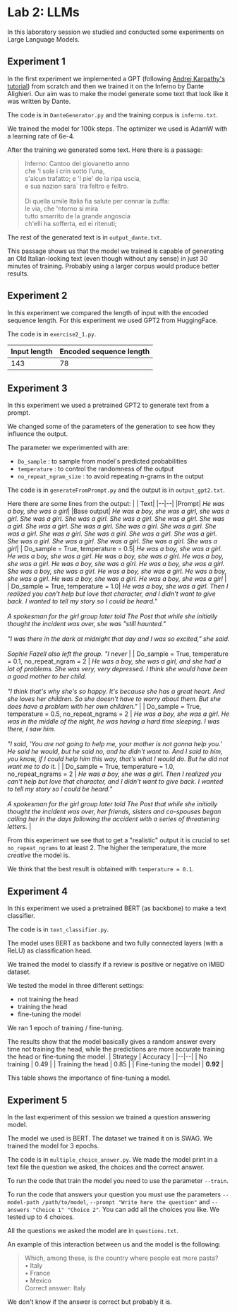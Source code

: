 # Lab 2: LLMs
In this laboratory session we studied and conducted some experiments on Large Language Models.

## Experiment 1
In the first experiment we implemented a GPT (following [Andrej Karpathy's tutorial](https://www.youtube.com/watch?v=kCc8FmEb1nY)) from scratch and then we trained it on the Inferno by Dante Alighieri.
Our aim was to make the model generate some text that look like it was written by Dante.

The code is in `DanteGenerator.py` and the training corpus is `inferno.txt`.

We trained the model for 100k steps.
The optimizer we used is AdamW with a learning rate of 6e-4.

After the training we generated some text. Here there is a passage:
> Inferno: Cantoo del giovanetto anno<br>
  che 'l sole i crin sotto l'una,<br>
  s'alcun trafatto; e 'l pie' de la ripa uscia,<br>
  e sua nazion sara` tra feltro e feltro.<br><br>
  Di quella umile Italia fia salute
  per cennar la zuffa:<br>
  le via, che 'ntorno si mira<br>
  tutto smarrito de la grande angoscia<br>
  ch'elli ha sofferta, ed ei ritenuti;

The rest of the generated text is in `output_dante.txt`.

This passage shows us that the model we trained is capable of generating an Old Italian-looking text (even though without any sense) in just 30 minutes of training. Probably using a larger corpus would produce better results.

## Experiment 2
In this experiment we compared the length of input with the encoded sequence length. For this experiment we used GPT2 from HuggingFace.

The code is in `exercise2_1.py`.

Input length | Encoded sequence length
--|--
143 | 78 

## Experiment 3
In this experiment we used a pretrained GPT2 to generate text from a prompt.

We changed some of the parameters of the generation to see how they influence the output.

The parameter we experimented with are:
- `Do_sample` : to sample from model's predicted probabilities
- `temperature` : to control the randomness of the output
- `no_repeat_ngram_size` : to avoid repeating n-grams in the output

The code is in `generateFromPrompt.py` and the output is in `output_gpt2.txt`.

Here there are some lines from the output:
| | Text|
|--|--|
|Prompt| *He was a boy, she was a girl*|
|Base output| *He was a boy, she was a girl, she was a girl. She was a girl. She was a girl. She was a girl. She was a girl. She was a girl. She was a girl. She was a girl. She was a girl. She was a girl. She was a girl. She was a girl. She was a girl. She was a girl. She was a girl. She was a girl. She was a girl. She was a girl. She was a girl. She was a girl*|
| Do_sample = True, temperature = 0.5| *He was a boy, she was a girl. He was a boy, she was a girl. He was a boy, she was a girl. He was a boy, she was a girl. He was a boy, she was a girl. He was a boy, she was a girl. She was a boy, she was a girl. He was a boy, she was a girl. He was a boy, she was a girl. He was a boy, she was a girl. He was a boy, she was a girl* |
| Do_sample = True, temperature = 1.0| *He was a boy, she was a girl. Then I realized you can't help but love that character, and I didn't want to give back. I wanted to tell my story so I could be heard."<br><br>A spokesman for the girl group later told The Post that while she initially thought the incident was over, she was "still haunted."<br><br>"I was there in the dark at midnight that day and I was so excited," she said.<br><br>Sophie Fazell also left the group. "I never* |
| Do_sample = True, temperature = 0.1, no_repeat_ngram = 2 | *He was a boy, she was a girl, and she had a lot of problems. She was very, very depressed. I think she would have been a good mother to her child.<br><br>"I think that's why she's so happy. It's because she has a great heart. And she loves her children. So she doesn't have to worry about them. But she does have a problem with her own children."* |
| Do_sample = True, temperature = 0.5, no_repeat_ngrams = 2 | *He was a boy, she was a girl. He was in the middle of the night, he was having a hard time sleeping. I was there, I saw him. <br><br> "I said, 'You are not going to help me, your mother is not gonna help you.' He said he would, but he said no, and he didn't want to. And I said to him, you know, if I could help him this way, that's what I would do. But he did not want me to do it.* |
| Do_sample = True, temperature = 1.0, no_repeat_ngrams = 2 | *He was a boy, she was a girl. Then I realized you can't help but love that character, and I didn't want to give back. I wanted to tell my story so I could be heard."<br><br>A spokesman for the girl group later told The Post that while she initially thought the incident was over, her friends, sisters and co-spouses began calling her in the days following the accident with a series of threatening letters.* |

From this experiment we see that to get a "realistic" output it is crucial to set `no_repeat_ngrams` to at least 2. The higher the temperature, the more *creative* the model is.

We think that the best result is obtained with `temperature = 0.1`.

## Experiment 4
In this experiment we used a pretrained BERT (as backbone) to make a text classifier.

The code is in `text_classifier.py`.

The model uses BERT as backbone and two fully connected layers (with a ReLU) as classification head.

We trained the model to classify if a review is positive or negative on IMBD dataset.

We tested the model in three different settings:
- not training the head
- training the head
- fine-tuning the model

We ran 1 epoch of training / fine-tuning.

The results show that the model basically gives a random answer every time not training the head, while  the predictions are more accurate training the head or fine-tuning the model.
| Strategy | Accuracy |
|--|--|
| No training | 0.49 |
| Training the head | 0.85 |
| Fine-tuning the model | **0.92** |

This table shows the importance of fine-tuning a model.

## Experiment 5
In the last experiment of this session we trained a question answering model.

The model we used is BERT. The dataset we trained it on is SWAG.
We trained the model for 3 epochs.

The code is in `multiple_choice_answer.py`.
We made the model print in a text file the question we asked, the choices and the correct answer.

To run the code that train the model you need to use the parameter `--train`.

To run the code that answers your question you must use the parameters `--model-path /path/to/model`, `--prompt "Write here the question"` and `--answers "Choice 1" "Choice 2"`. You can add all the choices you like. We tested up to 4 choices.

All the questions we asked the model are in `questions.txt`.

An example of this interaction between us and the model is the following:
> Which, among these, is the country where people eat more pasta?<br>• Italy<br>• France<br>• Mexico<br>Correct answer: Italy

We don't know if the answer is correct but probably it is.


